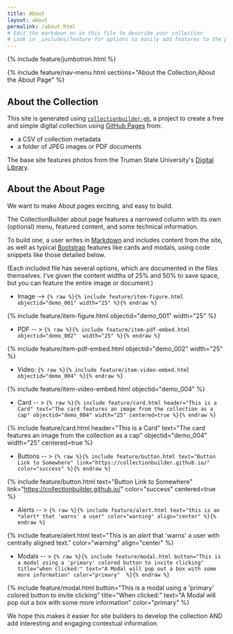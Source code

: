 ```yaml
---
title: About
layout: about
permalink: /about.html
# Edit the markdown on in this file to describe your collection
# Look in _includes/feature for options to easily add features to the page
---
```


{% include feature/jumbotron.html %}

{% include feature/nav-menu.html sections="About the Collection;About the About Page" %}

## About the Collection

This site is generated using [`collectionbuilder-gh`](https://collectionbuilding.github.io/gh/), a project to create a free and simple digital collection using [GitHub Pages](https://pages.github.com/) from: 

- a CSV of collection metadata
- a folder of JPEG images or PDF documents

The base site features photos from the Truman State University's [Digital Library](http://digitallibrary.truman.edu/). 

## About the About Page

We want to make About pages exciting, and easy to build. 

The CollectionBuilder about page features a narrowed column with its own (optional) menu, featured content, and some technical information. 

To build one, a user writes in [Markdown](https://guides.github.com/features/mastering-markdown/) and includes  content from the site, as well as typical [Bootstrap](https://getbootstrap.com/) features like cards and modals, using code snippets like those detailed below. 

(Each included file has several options, which are documented in the files themselves. I've given the content widths of 25% and 50% to save space, but you can feature the entire image or document.) 

- Image --> `{% raw %}{% include feature/item-figure.html objectid="demo_001" width="25" %}{% endraw %}`

{% include feature/item-figure.html objectid="demo_001" width="25" %}

- PDF -- > `{% raw %}{% include feature/item-pdf-embed.html objectid="demo_002"  width="25" %}{% endraw %}`

{% include feature/item-pdf-embed.html objectid="demo_002" width="25" %}

- Video: `{% raw %}{% include feature/item-video-embed.html objectid="demo_004" %}{% endraw %}`

{% include feature/item-video-embed.html objectid="demo_004" %}

- Card -- > `{% raw %}{% include feature/card.html header="This is a Card" text="The card features an image from the collection as a cap" objectid="demo_004" width="25" centered=true %}{% endraw %}`

{% include feature/card.html header="This is a Card" text="The card features an image from the collection as a cap" objectid="demo_004" width="25" centered=true %}

- Buttons -- > `{% raw %}{% include feature/button.html text="Button Link to Somewhere" link="https://collectionbuilder.github.io/" color="success" %}{% endraw %}`

{% include feature/button.html text="Button Link to Somewhere" link="https://collectionbuilder.github.io/" color="success" centered=true %}
  
- Alerts -- > `{% raw %}{% include feature/alert.html text="this is an *alert* that 'warns' a user" color="warning" align="center" %}{% endraw %}`

{% include feature/alert.html text="This is an *alert* that 'warns' a user with centrally aligned text." color="warning" align="center"  %}

- Modals -- > `{% raw %}{% include feature/modal.html button="This is a modal using a 'primary' colored button to invite clicking" title="when clicked:" text="A Modal will pop out a box with some more information" color="primary"  %}{% endraw %}`

{% include feature/modal.html button="This is a modal using a 'primary' colored button to invite clicking" title="When clicked:" text="A Modal will pop out a box with some more information" color="primary"  %}

We hope this makes it easier for site builders to develop the collection AND add interesting and engaging contextual information.  
